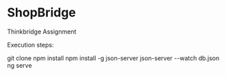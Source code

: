 # ShopBridge
Thinkbridge Assignment

Execution steps:

git clone
npm install
npm install -g json-server
json-server --watch db.json
ng serve
